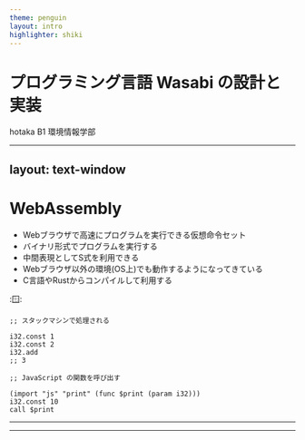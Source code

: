 ```yaml
---
theme: penguin
layout: intro
highlighter: shiki
---
```


# プログラミング言語 Wasabi の設計と実装

hotaka B1 環境情報学部

---
layout: text-window
---

# WebAssembly

- Webブラウザで高速にプログラムを実行できる仮想命令セット
- バイナリ形式でプログラムを実行する
- 中間表現としてS式を利用できる
- Webブラウザ以外の環境(OS上)でも動作するようになってきている
- C言語やRustからコンパイルして利用する

::window::

```
;; スタックマシンで処理される

i32.const 1
i32.const 2
i32.add
;; 3

;; JavaScript の関数を呼び出す

(import "js" "print" (func $print (param i32)))
i32.const 10
call $print
```

---
---

